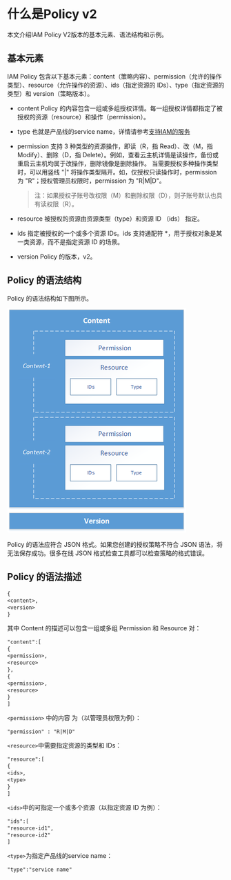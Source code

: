 # 什么是Policy v2

本文介绍IAM Policy V2版本的基本元素、语法结构和示例。

## 基本元素

IAM Policy 包含以下基本元素：content（策略内容）、permission（允许的操作类型）、resource（允许操作的资源）、ids（指定资源的 IDs）、type（指定资源的类型）和 version（策略版本）。

- content
  Policy 的内容包含一组或多组授权详情。每一组授权详情都指定了被授权的资源（resource）和操作（permission）。
- type
  也就是产品线的service name，详情请参考[支持IAM的服务](https://docs.jdcloud.com/cn/iam/support-services)
- permission
  支持 3 种类型的资源操作，即读（R，指 Read）、改（M，指 Modify）、删除（D，指 Delete）。例如，查看云主机详情是读操作，备份或重启云主机均属于改操作，删除镜像是删除操作。
  当需要授权多种操作类型时，可以用竖线 "|" 将操作类型隔开。如，仅授权只读操作时，permission 为 "R"；授权管理员权限时，permission 为 "R|M|D"。
 
   > 注：如果授权子账号改权限（M）和删除权限（D），则子账号默认也具有读权限（R）。
 
- resource
  被授权的资源由资源类型（type）和资源 ID （ids） 指定。
- ids
  指定被授权的一个或多个资源 IDs。ids 支持通配符 *，用于授权对象是某一类资源，而不是指定资源 ID 的场景。
- version
  Policy 的版本，v2。

## Policy 的语法结构

Policy 的语法结构如下图所示。

![语法结构](../../../../image/IAM/PolicyManagement/policy语法结构.png)

Policy 的语法应符合 JSON 格式。如果您创建的授权策略不符合 JSON 语法，将无法保存成功。很多在线 JSON 格式检查工具都可以检查策略的格式错误。

## Policy 的语法描述

```<policy> =
{
<content>,
<version>
}
```

其中 Content 的描述可以包含一组或多组 Permission 和 Resource 对：

```<content> = 
"content":[
{
<permission>,
<resource>
},
{
<permission>,
<resource>
}
]
```

```<permission>``` 中的内容 为（以管理员权限为例）：

```
"permission" : "R|M|D"
```

```<resource>```中需要指定资源的类型和 IDs：

```
"resource":[
{
<ids>,
<type>
}
]
```

```<ids>```中的可指定一个或多个资源（以指定资源 ID 为例）：

```
"ids":[
"resource-id1",
"resource-id2"
]
```

```<type>```为指定产品线的service name：

```
"type":"service name"
